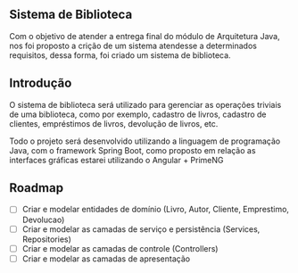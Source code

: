 ## Sistema de Biblioteca

Com o objetivo de atender a entrega final do módulo de Arquitetura Java, nos foi proposto
a crição de um sistema atendesse a determinados requisitos, dessa forma, foi criado um sistema
de biblioteca.

## Introdução

O sistema de biblioteca será utilizado para gerenciar as operações triviais de uma biblioteca, como por exemplo, 
cadastro de livros, cadastro de clientes, empréstimos de livros, devolução de livros, etc.

Todo o projeto será desenvolvido utilizando a linguagem de programação Java, com o framework Spring Boot, como proposto
em relação as interfaces gráficas estarei utilizando o Angular + PrimeNG

## Roadmap

- [ ] Criar e modelar entidades de domínio (Livro, Autor, Cliente, Emprestimo, Devolucao)
- [ ] Criar e modelar as camadas de serviço e persistência (Services, Repositories)
- [ ] Criar e modelar as camadas de controle (Controllers)
- [ ] Criar e modelar as camadas de apresentação
